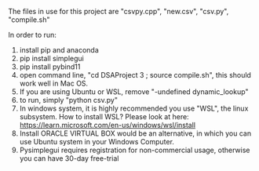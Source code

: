The files in use for this project are "csvpy.cpp", "new.csv", "csv.py", "compile.sh"

In order to run:

1. install pip and anaconda
2. pip install simplegui
3. pip install pybind11
4. open command line, "cd DSAProject 3 ; source compile.sh", this should work well in Mac OS. 
5. If you are using Ubuntu or WSL, remove "-undefined dynamic_lookup"
6.  to run, simply "python csv.py"
7.  In windows system, it is highly recommended you use "WSL", the linux subsystem. How to install WSL? Please look at here:
    https://learn.microsoft.com/en-us/windows/wsl/install
8.  Install ORACLE VIRTUAL BOX would be an alternative, in which you can use Ubuntu system in your Windows Computer. 
9.  Pysimplegui requires registration for non-commercial usage, otherwise you can have 30-day free-trial
